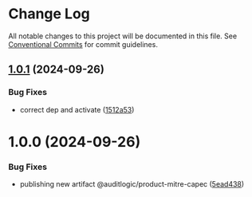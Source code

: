 # Change Log

All notable changes to this project will be documented in this file.
See [Conventional Commits](https://conventionalcommits.org) for commit guidelines.

## [1.0.1](https://github.com/auditlogic/product/compare/@auditlogic/product-mitre-capec@1.0.0...@auditlogic/product-mitre-capec@1.0.1) (2024-09-26)


### Bug Fixes

* correct dep and activate ([1512a53](https://github.com/auditlogic/product/commit/1512a5326406ee701dac83ad08c13086514f9c49))





# 1.0.0 (2024-09-26)


### Bug Fixes

* publishing new artifact @auditlogic/product-mitre-capec ([5ead438](https://github.com/auditlogic/product/commit/5ead4384d1cfcd096bc89a695434582f655d543b))
